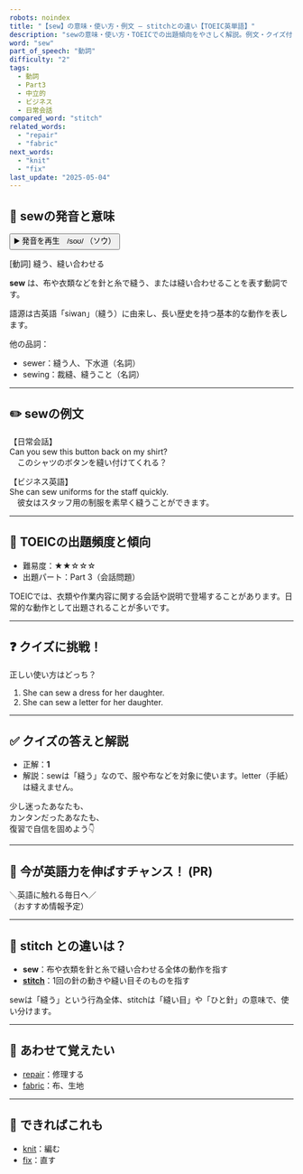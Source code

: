 ```yaml
---
robots: noindex
title: "【sew】の意味・使い方・例文 ― stitchとの違い【TOEIC英単語】"
description: "sewの意味・使い方・TOEICでの出題傾向をやさしく解説。例文・クイズ付きでstitchとの違いもわかりやすく学べます。"
word: "sew"
part_of_speech: "動詞"
difficulty: "2"
tags:
  - 動詞
  - Part3
  - 中立的
  - ビジネス
  - 日常会話
compared_word: "stitch"
related_words:
  - "repair"
  - "fabric"
next_words:
  - "knit"
  - "fix"
last_update: "2025-05-04"
---
```


## 🔰 sewの発音と意味

<button class="play-audio" onclick="playTTS('sew')">
  <span class="play-audio-main">
    ▶️ 発音を再生　/soʊ/
  </span>
  <span class="play-audio-sub">
    （ソウ）
  </span>
</button>

[動詞] 縫う、縫い合わせる

**sew** は、布や衣類などを針と糸で縫う、または縫い合わせることを表す動詞です。

語源は古英語「siwan」（縫う）に由来し、長い歴史を持つ基本的な動作を表します。

他の品詞：  
- sewer：縫う人、下水道（名詞）
- sewing：裁縫、縫うこと（名詞）

---

## ✏️ sewの例文

【日常会話】  
Can you sew this button back on my shirt?  
　このシャツのボタンを縫い付けてくれる？

【ビジネス英語】  
She can sew uniforms for the staff quickly.  
　彼女はスタッフ用の制服を素早く縫うことができます。

---

## 🎯 TOEICの出題頻度と傾向

- 難易度：★★☆☆☆
- 出題パート：Part 3（会話問題）

TOEICでは、衣類や作業内容に関する会話や説明で登場することがあります。日常的な動作として出題されることが多いです。

---

## ❓ クイズに挑戦！

正しい使い方はどっち？

1. She can sew a dress for her daughter.  
2. She can sew a letter for her daughter.

---

## ✅ クイズの答えと解説

- 正解：**1**
- 解説：sewは「縫う」なので、服や布などを対象に使います。letter（手紙）は縫えません。

少し迷ったあなたも、  
カンタンだったあなたも、  
復習で自信を固めよう👇️

---

## 🚀 今が英語力を伸ばすチャンス！ (PR)

<div class="info-center">
＼英語に触れる毎日へ／<br>  
（おすすめ情報予定）
</div>

---

## 🤔  stitch との違いは？

- **sew**：布や衣類を針と糸で縫い合わせる全体の動作を指す
- **[stitch](/stitch)**：1回の針の動きや縫い目そのものを指す

sewは「縫う」という行為全体、stitchは「縫い目」や「ひと針」の意味で、使い分けます。

---

## 🧩 あわせて覚えたい

- [repair](/repair)：修理する
- [fabric](/fabric)：布、生地

---

## 📖 できればこれも

- [knit](/knit)：編む
- [fix](/fix)：直す

<!-- cvid: aid11_bid34 -->

